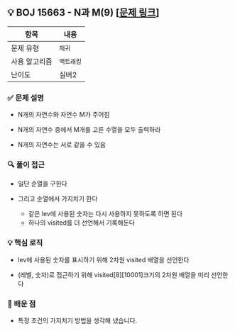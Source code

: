## 💡 BOJ 15663 - N과 M(9) [[문제 링크](https://www.acmicpc.net/problem/15663)]

| 항목 | 내용 |
|------|------|
| 문제 유형 | `재귀` |
| 사용 알고리즘 | `백트래킹` |
| 난이도 | 실버2 |

### ✅ 문제 설명
- N개의 자연수와 자연수 M가 주어짐

- N개의 자연수 중에서 M개를 고른 수열을 모두 출력하라

- N개의 자연수는 서로 같을 수 있음

### 🔍 풀이 접근
- 일단 순열을 구한다

- 그리고 순열에서 가지치기 한다
    - 같은 lev에 사용된 숫자는 다시 사용하지 못하도록 하면 된다
    - 하나의 visited를 더 선언해서 기록해둔다

### 💡 핵심 로직
- lev에 사용된 숫자를 표시하기 위해 2차원 visited 배열을 선언한다

- (레벨, 숫자)로 접근하기 위해 visited[8][10001]크기의 2차원 배열을 미리 선언한다

### 📌 배운 점
- 특정 조건의 가지치기 방법을 생각해 냈습니다.